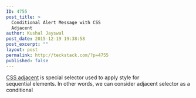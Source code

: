 ```yaml
---
ID: 4755
post_title: >
  Conditional Alert Message with CSS
  Adjacent
author: Kushal Jayswal
post_date: 2015-12-19 19:38:58
post_excerpt: ""
layout: post
permalink: http://teckstack.com/?p=4755
published: false
---
```

<a href="http://www.w3.org/TR/CSS21/selector.html#adjacent-selectors" target="_blank">CSS adjacent</a> is special selector used to apply style for sequential elements. In other words, we can consider adjacent selector as a conditional